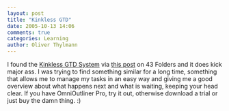 ```yaml
---
layout: post
title: "Kinkless GTD"
date: 2005-10-13 14:06
comments: true
categories: Learning
author: Oliver Thylmann
---
```



I found the [Kinkless GTD System](http://kinkless.com/articles/category/kgtd/) via [this post](http://www.43folders.com/2005/10/04/review-kinkless-gtd-for-automated-elegant-os-x-task-management/) on 43 Folders and it does kick major ass. I was trying to find something similar for a long time, something that allows me to manage my tasks in an easy way and giving me a good overview about what happens next and what is waiting, keeping your head clear. If you have OmniOutliner Pro, try it out, otherwise download a trial or just buy the damn thing. :)



